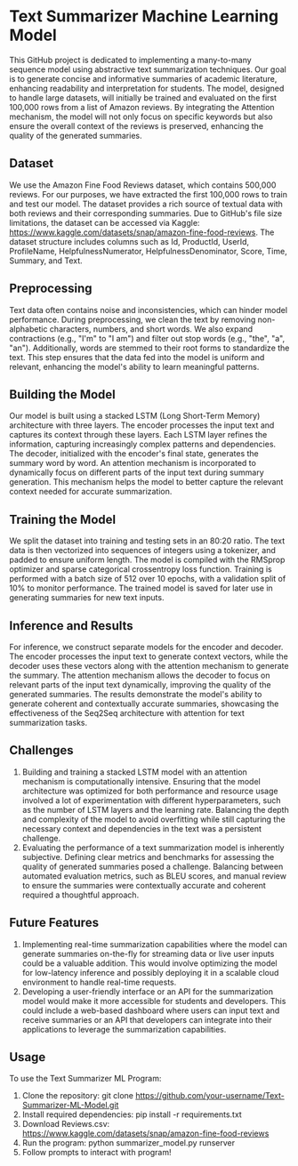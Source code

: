 # Text Summarizer Machine Learning Model
This GitHub project is dedicated to implementing a many-to-many sequence model using abstractive text summarization techniques. Our goal is to generate concise and informative summaries of academic literature, enhancing readability and interpretation for students. The model, designed to handle large datasets, will initially be trained and evaluated on the first 100,000 rows from a list of Amazon reviews. By integrating the Attention mechanism, the model will not only focus on specific keywords but also ensure the overall context of the reviews is preserved, enhancing the quality of the generated summaries.

## Dataset
We use the Amazon Fine Food Reviews dataset, which contains 500,000 reviews. For our purposes, we have extracted the first 100,000 rows to train and test our model. The dataset provides a rich source of textual data with both reviews and their corresponding summaries. Due to GitHub's file size limitations, the dataset can be accessed via Kaggle: https://www.kaggle.com/datasets/snap/amazon-fine-food-reviews. The dataset structure includes columns such as Id, ProductId, UserId, ProfileName, HelpfulnessNumerator, HelpfulnessDenominator, Score, Time, Summary, and Text.

## Preprocessing
Text data often contains noise and inconsistencies, which can hinder model performance. During preprocessing, we clean the text by removing non-alphabetic characters, numbers, and short words. We also expand contractions (e.g., "I'm" to "I am") and filter out stop words (e.g., "the", "a", "an"). Additionally, words are stemmed to their root forms to standardize the text. This step ensures that the data fed into the model is uniform and relevant, enhancing the model's ability to learn meaningful patterns.

## Building the Model
Our model is built using a stacked LSTM (Long Short-Term Memory) architecture with three layers. The encoder processes the input text and captures its context through these layers. Each LSTM layer refines the information, capturing increasingly complex patterns and dependencies. The decoder, initialized with the encoder's final state, generates the summary word by word. An attention mechanism is incorporated to dynamically focus on different parts of the input text during summary generation. This mechanism helps the model to better capture the relevant context needed for accurate summarization.

## Training the Model
We split the dataset into training and testing sets in an 80:20 ratio. The text data is then vectorized into sequences of integers using a tokenizer, and padded to ensure uniform length. The model is compiled with the RMSprop optimizer and sparse categorical crossentropy loss function. Training is performed with a batch size of 512 over 10 epochs, with a validation split of 10% to monitor performance. The trained model is saved for later use in generating summaries for new text inputs.

## Inference and Results
For inference, we construct separate models for the encoder and decoder. The encoder processes the input text to generate context vectors, while the decoder uses these vectors along with the attention mechanism to generate the summary. The attention mechanism allows the decoder to focus on relevant parts of the input text dynamically, improving the quality of the generated summaries. The results demonstrate the model's ability to generate coherent and contextually accurate summaries, showcasing the effectiveness of the Seq2Seq architecture with attention for text summarization tasks.

## Challenges
1. Building and training a stacked LSTM model with an attention mechanism is computationally intensive. Ensuring that the model architecture was optimized for both performance and resource usage involved a lot of experimentation with different hyperparameters, such as the number of LSTM layers and the learning rate. Balancing the depth and complexity of the model to avoid overfitting while still capturing the necessary context and dependencies in the text was a persistent challenge.
2. Evaluating the performance of a text summarization model is inherently subjective. Defining clear metrics and benchmarks for assessing the quality of generated summaries posed a challenge. Balancing between automated evaluation metrics, such as BLEU scores, and manual review to ensure the summaries were contextually accurate and coherent required a thoughtful approach.

## Future Features
1. Implementing real-time summarization capabilities where the model can generate summaries on-the-fly for streaming data or live user inputs could be a valuable addition. This would involve optimizing the model for low-latency inference and possibly deploying it in a scalable cloud environment to handle real-time requests.
2. Developing a user-friendly interface or an API for the summarization model would make it more accessible for students and developers. This could include a web-based dashboard where users can input text and receive summaries or an API that developers can integrate into their applications to leverage the summarization capabilities.

## Usage
To use the Text Summarizer ML Program:
1. Clone the repository: git clone https://github.com/your-username/Text-Summarizer-ML-Model.git
2. Install required dependencies: pip install -r requirements.txt
3. Download Reviews.csv: https://www.kaggle.com/datasets/snap/amazon-fine-food-reviews
4. Run the program: python summarizer_model.py runserver
5. Follow prompts to interact with program!
